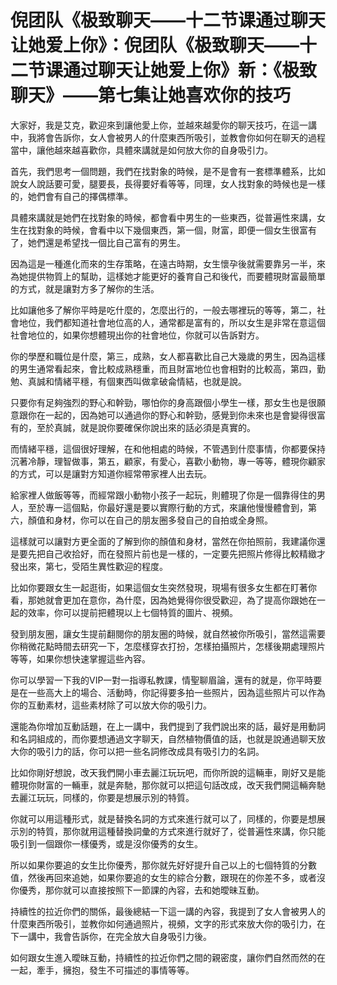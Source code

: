 # 倪团队《极致聊天——十二节课通过聊天让她爱上你》：倪团队《极致聊天——十二节课通过聊天让她爱上你》新：《极致聊天》——第七集让她喜欢你的技巧

大家好，我是艾克，歡迎來到讓他愛上你，並越來越愛你的聊天技巧，在這一講中，我將會告訴你，女人會被男人的什麼東西所吸引，並教會你如何在聊天的過程當中，讓他越來越喜歡你，具體來講就是如何放大你的自身吸引力。

首先，我們思考一個問題，我們在找對象的時候，是不是會有一套標準體系，比如說女人說話要可愛，腿要長，長得要好看等等，同理，女人找對象的時候也是一樣的，她們會有自己的擇偶標準。

具體來講就是她們在找對象的時候，都會看中男生的一些東西，從普遍性來講，女生在找對象的時候，會看中以下幾個東西，第一個，財富，即便一個女生很富有了，她們還是希望找一個比自己富有的男生。

因為這是一種進化而來的生存策略，在遠古時期，女生懷孕後就需要靠另一半，來為她提供物質上的幫助，這樣她才能更好的養育自己和後代，而要體現財富最簡單的方式，就是讓對方多了解你的生活。

比如讓他多了解你平時是吃什麼的，怎麼出行的，一般去哪裡玩的等等，第二，社會地位，我們都知道社會地位高的人，通常都是富有的，所以女生是非常在意這個社會地位的，如果你想體現出你的社會地位，你就可以告訴對方。

你的學歷和職位是什麼，第三，成熟，女人都喜歡比自己大幾歲的男生，因為這樣的男生通常看起來，會比較成熟穩重，而且財富地位也會相對的比較高，第四，勤勉、真誠和情緒平穩，有個東西叫做拿破侖情結，也就是說。

只要你有足夠強烈的野心和幹勁，哪怕你的身高跟個小學生一樣，那女生也是很願意跟你在一起的，因為她可以通過你的野心和幹勁，感覺到你未來也是會變得很富有的，至於真誠，就是說你要確保你說出來的話必須是真實的。

而情緒平穩，這個很好理解，在和他相處的時候，不管遇到什麼事情，你都要保持沉著冷靜，理智做事，第五，顧家，有愛心，喜歡小動物，專一等等，體現你顧家的方式，可以是讓對方知道你經常帶家裡人出去玩。

給家裡人做飯等等，而經常跟小動物小孩子一起玩，則體現了你是一個靠得住的男人，至於專一這個點，你最好還是要以實際行動的方式，來讓他慢慢體會到，第六，顏值和身材，你可以在自己的朋友圈多發自己的自拍或全身照。

這樣就可以讓對方更全面的了解到你的顏值和身材，當然在你拍照前，我建議你還是要先把自己收拾好，而在發照片前也是一樣的，一定要先把照片修得比較精緻才發出來，第七，受陌生異性歡迎的程度。

比如你要跟女生一起逛街，如果這個女生突然發現，現場有很多女生都在盯著你看，那她就會更加在意你，為什麼，因為她覺得你很受歡迎，為了提高你跟她在一起的效率，你可以提前把體現以上七個特質的圖片、視頻。

發到朋友圈，讓女生提前翻閱你的朋友圈的時候，就自然被你所吸引，當然這需要你稍微花點時間去研究一下，怎麼樣穿衣打扮，怎樣拍攝照片，怎樣後期處理照片等等，如果你想快速掌握這些內容。

你可以學習一下我的VIP一對一指導私教課，情聖聊眉論，還有的就是，你平時要是在一些高大上的場合、活動時，你記得要多拍一些照片，因為這些照片可以作為你的互動素材，這些素材除了可以放大你的吸引力。

還能為你增加互動話題，在上一講中，我們提到了我們說出來的話，最好是用動詞和名詞組成的，而你要想通過文字聊天，自然植物價值的話，也就是說通過聊天放大你的吸引力的話，你可以把一些名詞修改成具有吸引力的名詞。

比如你剛好想說，改天我們開小車去麗江玩玩吧，而你所說的這輛車，剛好又是能體現你財富的一輛車，就是奔馳，那你就可以把這句話改成，改天我們開這輛奔馳去麗江玩玩，同樣的，你要是想展示別的特質。

你就可以用這種形式，就是替換名詞的方式來進行就可以了，同樣的，你要是想展示別的特質，那你就用這種替換詞彙的方式來進行就好了，從普遍性來講，你只能吸引到一個跟你一樣優秀，或是沒你優秀的女生。

所以如果你要追的女生比你優秀，那你就先好好提升自己以上的七個特質的分數值，然後再回來追她，如果你要追的女生的綜合分數，跟現在的你差不多，或者沒你優秀，那你就可以直接按照下一節課的內容，去和她曖昧互動。

持續性的拉近你們的關係，最後總結一下這一講的內容，我提到了女人會被男人的什麼東西所吸引，並教你如何通過照片，視頻，文字的形式來放大你的吸引力，在下一講中，我會告訴你，在完全放大自身吸引力後。

如何跟女生進入曖昧互動，持續性的拉近你們之間的親密度，讓你們自然而然的在一起，牽手，擁抱，發生不可描述的事情等等。

